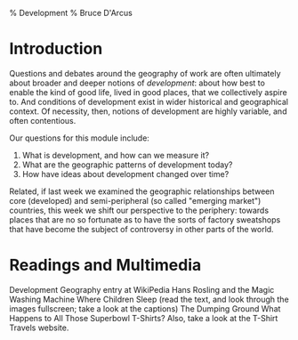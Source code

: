 % Development
% Bruce D'Arcus

# Introduction

Questions and debates around the geography of work are often
ultimately about broader and deeper notions of _development_: about
how best to enable the kind of good life, lived in good places, that
we collectively aspire to. And conditions of development exist in
wider historical and geographical context. Of necessity, then, notions
of development are highly variable, and often contentious.

Our questions for this module include:

1. What is development, and how can we measure it? 
2. What are the geographic patterns of development today? 
3. How have ideas about development changed over time? 

Related, if last week we examined the geographic relationships between
core (developed) and semi-peripheral (so called "emerging market")
countries, this week we shift our perspective to the periphery:
towards places that are no so fortunate as to have the sorts of
factory sweatshops that have become the subject of controversy in
other parts of the world.

# Readings and Multimedia

Development Geography entry at WikiPedia
Hans Rosling and the Magic Washing Machine
Where Children Sleep (read the text, and look through the images fullscreen; take a look at the captions)
The Dumping Ground
What Happens to All Those Superbowl T-Shirts?
Also, take a look at the T-Shirt Travels website.

[washing-machines]:
http://www.ted.com/talks/hans_rosling_and_the_magic_washing_machine.html
[sleep]: http://lens.blogs.nytimes.com/2011/08/04/where-children-sleep/
[dumping]:
http://www.washingtonpost.com/ac2/wp-dyn?pagename=article&contentId=A25618-2002Apr21
[dev-geo]: http://en.wikipedia.org/wiki/Development_geography
[superbowl]:
http://www.freakonomics.com/2011/02/15/what-happens-to-all-those-super-bowl-t-shirts-a-guest-post-by-dean-karlan/


